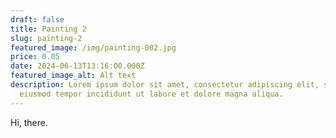 ```yaml
---
draft: false
title: Painting 2
slug: painting-2
featured_image: /img/painting-002.jpg
price: 0.05
date: 2024-06-13T13:16:00.000Z
featured_image_alt: Alt text
description: Lorem ipsum dolor sit amet, consectetur adipiscing elit, sed do
  eiusmod tempor incididunt ut labore et dolore magna aliqua.
---
```


Hi, there.
